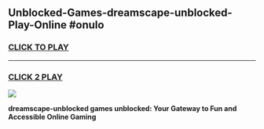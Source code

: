 
## Unblocked-Games-dreamscape-unblocked-Play-Online #onulo
<h3>
<a href="https://news.freeplayer.one?title=dreamscape-unblocked&ref=3">CLICK TO PLAY</a></h3>
<hr>

<h3>
<a href="https://news.freeplayer.one?title=dreamscape-unblocked&ref=3">CLICK 2 PLAY</a>
  
</h3>

<a href="https://news.freeplayer.one?title=dreamscape-unblocked&ref=3"><img src="https://clearcache.store/games.png"></a>


**dreamscape-unblocked games unblocked: Your Gateway to Fun and Accessible Online Gaming**
